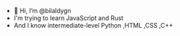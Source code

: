 - 👋 Hi, I’m @bilaldygn
- I'm trying to learn JavaScript and Rust
- And I know intermediate-level Python ,HTML ,CSS ,C++

